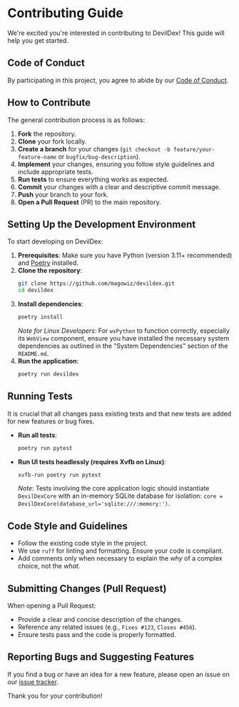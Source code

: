 # Contributing Guide

We're excited you're interested in contributing to DevilDex! This guide will help you get started.

## Code of Conduct

By participating in this project, you agree to abide by our [Code of Conduct](CODE_OF_CONDUCT.md).

## How to Contribute

The general contribution process is as follows:

1.  **Fork** the repository.
2.  **Clone** your fork locally.
3.  **Create a branch** for your changes (`git checkout -b feature/your-feature-name` or `bugfix/bug-description`).
4.  **Implement** your changes, ensuring you follow style guidelines and include appropriate tests.
5.  **Run tests** to ensure everything works as expected.
6.  **Commit** your changes with a clear and descriptive commit message.
7.  **Push** your branch to your fork.
8.  **Open a Pull Request** (PR) to the main repository.

## Setting Up the Development Environment

To start developing on DevilDex:

1.  **Prerequisites**: Make sure you have Python (version 3.11+ recommended) and [Poetry](https://python-poetry.org/) installed.
2.  **Clone the repository**:
    ```bash
    git clone https://github.com/magowiz/devildex.git
    cd devildex
    ```
3.  **Install dependencies**:
    ```bash
    poetry install
    ```
    *Note for Linux Developers*: For `wxPython` to function correctly, especially its `WebView` component, ensure you have installed the necessary system dependencies as outlined in the "System Dependencies" section of the `README.md`.
4.  **Run the application**:
    ```bash
    poetry run devildex
    ```

## Running Tests

It is crucial that all changes pass existing tests and that new tests are added for new features or bug fixes.

*   **Run all tests**:
    ```bash
    poetry run pytest
    ```
*   **Run UI tests headlessly (requires Xvfb on Linux)**:
    ```bash
    xvfb-run poetry run pytest
    ```
    *Note*: Tests involving the core application logic should instantiate `DevilDexCore` with an in-memory SQLite database for isolation: `core = DevilDexCore(database_url='sqlite:///:memory:')`.

## Code Style and Guidelines

*   Follow the existing code style in the project.
*   We use `ruff` for linting and formatting. Ensure your code is compliant.
*   Add comments only when necessary to explain the *why* of a complex choice, not the *what*.

## Submitting Changes (Pull Request)

When opening a Pull Request:

*   Provide a clear and concise description of the changes.
*   Reference any related issues (e.g., `Fixes #123`, `Closes #456`).
*   Ensure tests pass and the code is properly formatted.

## Reporting Bugs and Suggesting Features

If you find a bug or have an idea for a new feature, please open an issue on our [issue tracker](https://github.com/magowiz/devildex/issues).

Thank you for your contribution!